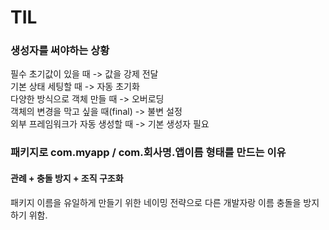 # TIL
### 생성자를 써야하는 상황  
필수 초기값이 있을 때 -> 값을 강제 전달  
기본 상태 세팅할 때 -> 자동 초기화  
다양한 방식으로 객체 만들 때 -> 오버로딩  
객체의 변경을 막고 싶을 때(final) -> 불변 설정  
외부 프레임워크가 자동 생성할 때 -> 기본 생성자 필요  
  
### 패키지로 com.myapp / com.회사명.앱이름 형태를 만드는 이유
#### 관례 + 충돌 방지 + 조직 구조화
패키지 이름을 유일하게 만들기 위한 네이밍 전략으로 다른 개발자랑 이름 충돌을 방지하기 위함.  

